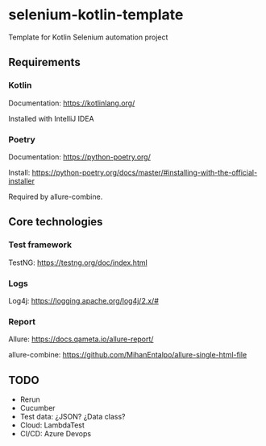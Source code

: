 # selenium-kotlin-template

Template for Kotlin Selenium automation project


## Requirements

### Kotlin

Documentation: https://kotlinlang.org/ 

Installed with IntelliJ IDEA 


### Poetry

Documentation: https://python-poetry.org/ 

Install: https://python-poetry.org/docs/master/#installing-with-the-official-installer

Required by allure-combine.


## Core technologies

### Test framework

TestNG: https://testng.org/doc/index.html


### Logs

Log4j: https://logging.apache.org/log4j/2.x/#


### Report

Allure: https://docs.qameta.io/allure-report/

allure-combine: https://github.com/MihanEntalpo/allure-single-html-file


## TODO
- Rerun
- Cucumber
- Test data: ¿JSON? ¿Data class?
- Cloud: LambdaTest
- CI/CD: Azure Devops
